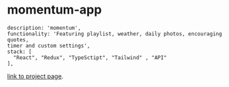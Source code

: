 # momentum-app

    description: 'momentum',
    functionality: 'Featuring playlist, weather, daily photos, encouraging quotes, 
    timer and custom settings',
    stack: [
      "React", "Redux", "TypeSctipt", "Tailwind" , "API" 
    ],

[link to project page](https://dimitry-prog.github.io/momentum-app/).